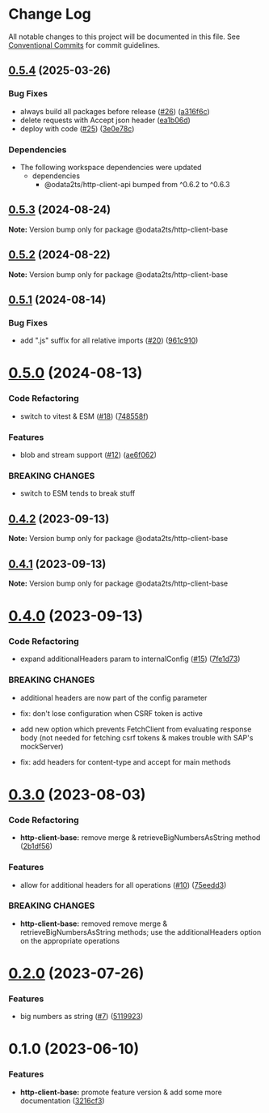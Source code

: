 # Change Log

All notable changes to this project will be documented in this file.
See [Conventional Commits](https://conventionalcommits.org) for commit guidelines.

## [0.5.4](https://github.com/odata2ts/http-client/compare/@odata2ts/http-client-base@0.5.3...@odata2ts/http-client-base-v0.5.4) (2025-03-26)


### Bug Fixes

* always build all packages before release ([#26](https://github.com/odata2ts/http-client/issues/26)) ([a316f6c](https://github.com/odata2ts/http-client/commit/a316f6ce54c4360c8d6f87799ba6fd9c53bff52c))
* delete requests with Accept json header ([ea1b06d](https://github.com/odata2ts/http-client/commit/ea1b06d509b490e1e899e96a62a10eac3f65da8e))
* deploy with code ([#25](https://github.com/odata2ts/http-client/issues/25)) ([3e0e78c](https://github.com/odata2ts/http-client/commit/3e0e78cd2e0b0c3215bc0ed97dd62c75d8b6c5ea))


### Dependencies

* The following workspace dependencies were updated
  * dependencies
    * @odata2ts/http-client-api bumped from ^0.6.2 to ^0.6.3

## [0.5.3](https://github.com/odata2ts/http-client/compare/@odata2ts/http-client-base@0.5.2...@odata2ts/http-client-base@0.5.3) (2024-08-24)

**Note:** Version bump only for package @odata2ts/http-client-base

## [0.5.2](https://github.com/odata2ts/http-client/compare/@odata2ts/http-client-base@0.5.1...@odata2ts/http-client-base@0.5.2) (2024-08-22)

**Note:** Version bump only for package @odata2ts/http-client-base

## [0.5.1](https://github.com/odata2ts/http-client/compare/@odata2ts/http-client-base@0.5.0...@odata2ts/http-client-base@0.5.1) (2024-08-14)

### Bug Fixes

* add ".js" suffix for all relative imports ([#20](https://github.com/odata2ts/http-client/issues/20)) ([961c910](https://github.com/odata2ts/http-client/commit/961c91002c8b1e9a7a6256cccd6b6d0ec9c142cd))

# [0.5.0](https://github.com/odata2ts/http-client/compare/@odata2ts/http-client-base@0.4.2...@odata2ts/http-client-base@0.5.0) (2024-08-13)

### Code Refactoring

* switch to vitest & ESM ([#18](https://github.com/odata2ts/http-client/issues/18)) ([748558f](https://github.com/odata2ts/http-client/commit/748558f1e3f699085ade1058b1459c843f60994f))

### Features

* blob and stream support ([#12](https://github.com/odata2ts/http-client/issues/12)) ([ae6f062](https://github.com/odata2ts/http-client/commit/ae6f062371a0ad11707fa3f9edff9571998edb5b))

### BREAKING CHANGES

* switch to ESM tends to break stuff

## [0.4.2](https://github.com/odata2ts/http-client/compare/@odata2ts/http-client-base@0.4.1...@odata2ts/http-client-base@0.4.2) (2023-09-13)

**Note:** Version bump only for package @odata2ts/http-client-base

## [0.4.1](https://github.com/odata2ts/http-client/compare/@odata2ts/http-client-base@0.4.0...@odata2ts/http-client-base@0.4.1) (2023-09-13)

**Note:** Version bump only for package @odata2ts/http-client-base

# [0.4.0](https://github.com/odata2ts/http-client/compare/@odata2ts/http-client-base@0.3.0...@odata2ts/http-client-base@0.4.0) (2023-09-13)

### Code Refactoring

* expand additionalHeaders param to internalConfig ([#15](https://github.com/odata2ts/http-client/issues/15)) ([7fe1d73](https://github.com/odata2ts/http-client/commit/7fe1d73a7436f64b84a060bd1dbf9e121ef901ce))

### BREAKING CHANGES

* additional headers are now part of the config parameter

* fix: don't lose configuration when CSRF token is active

* add new option which prevents FetchClient from evaluating response body (not needed for fetching csrf tokens & makes trouble with SAP's mockServer)

* fix: add headers for content-type and accept for main methods

# [0.3.0](https://github.com/odata2ts/http-client/compare/@odata2ts/http-client-base@0.2.0...@odata2ts/http-client-base@0.3.0) (2023-08-03)

### Code Refactoring

* **http-client-base:** remove merge & retrieveBigNumbersAsString method ([2b1df56](https://github.com/odata2ts/http-client/commit/2b1df5677c42457430a968b3e61132818a83dc57))

### Features

* allow for additional headers for all operations ([#10](https://github.com/odata2ts/http-client/issues/10)) ([75eedd3](https://github.com/odata2ts/http-client/commit/75eedd3ebb8534188a5a644aee9e69e17f1f0c80))

### BREAKING CHANGES

* **http-client-base:** removed remove merge & retrieveBigNumbersAsString methods; use the additionalHeaders option on the appropriate operations

# [0.2.0](https://github.com/odata2ts/http-client/compare/@odata2ts/http-client-base@0.1.0...@odata2ts/http-client-base@0.2.0) (2023-07-26)

### Features

* big numbers as string ([#7](https://github.com/odata2ts/http-client/issues/7)) ([5119923](https://github.com/odata2ts/http-client/commit/5119923a79c2e61ca7762d5cba01fbac8e9ae759))

# 0.1.0 (2023-06-10)

### Features

* **http-client-base:** promote feature version & add some more documentation ([3216cf3](https://github.com/odata2ts/http-client/commit/3216cf34750732e9e3f064270351f56dac49e581))
